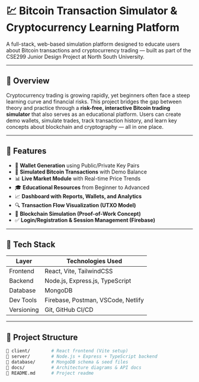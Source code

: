 # 💹 Bitcoin Transaction Simulator & Cryptocurrency Learning Platform

A full-stack, web-based simulation platform designed to educate users about Bitcoin transactions and cryptocurrency trading — built as part of the CSE299 Junior Design Project at North South University.

---

## 📘 Overview

Cryptocurrency trading is growing rapidly, yet beginners often face a steep learning curve and financial risks. This project bridges the gap between theory and practice through a **risk-free, interactive Bitcoin trading simulator** that also serves as an educational platform. Users can create demo wallets, simulate trades, track transaction history, and learn key concepts about blockchain and cryptography — all in one place.

---

## 🔧 Features

- 🔐 **Wallet Generation** using Public/Private Key Pairs  
- 💸 **Simulated Bitcoin Transactions** with Demo Balance  
- 📊 **Live Market Module** with Real-time Price Trends  
- 🎓 **Educational Resources** from Beginner to Advanced  
- 📈 **Dashboard with Reports, Wallets, and Analytics**  
- 🔍 **Transaction Flow Visualization (UTXO Model)**  
- 🔄 **Blockchain Simulation (Proof-of-Work Concept)**  
- ✅ **Login/Registration & Session Management (Firebase)**  

---

## 🧱 Tech Stack

| Layer     | Technologies Used                        |
|-----------|------------------------------------------|
| Frontend  | React, Vite, TailwindCSS                 |
| Backend   | Node.js, Express.js, TypeScript          |
| Database  | MongoDB                                  |
| Dev Tools | Firebase, Postman, VSCode, Netlify       |
| Versioning | Git, GitHub CI/CD                       |

---

## 🧭 Project Structure

```bash
📁 client/        # React frontend (Vite setup)
📁 server/        # Node.js + Express + TypeScript backend
📁 database/      # MongoDB schema & seed files
📁 docs/          # Architecture diagrams & API docs
📄 README.md      # Project readme
